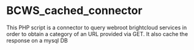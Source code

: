# BCWS_cached_connector
This PHP script is a connector to query webroot brightcloud services in order to obtain a category of an URL provided via GET. It also cache the response on a mysql DB
